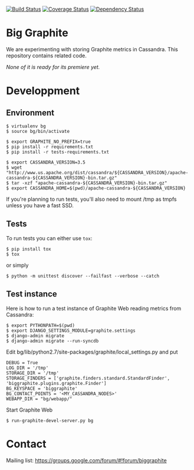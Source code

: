 [![Build Status](https://travis-ci.org/criteo/biggraphite.svg?branch=master)](https://travis-ci.org/criteo/biggraphite)
[![Coverage Status](https://coveralls.io/repos/github/criteo/biggraphite/badge.svg?branch=initialimport)](https://coveralls.io/github/criteo/biggraphite?branch=master)
[![Dependency Status](https://gemnasium.com/badges/github.com/criteo/biggraphite.svg)](https://gemnasium.com/github.com/criteo/biggraphite)

Big Graphite
============

We are experimenting with storing Graphite metrics in Cassandra. This repository contains related code.

*None of it is ready for its premiere yet.*


Developpment
============

Environment
-----------

    $ virtualenv bg
    $ source bg/bin/activate

    $ export GRAPHITE_NO_PREFIX=true
    $ pip install -r requirements.txt
    $ pip install -r tests-requirements.txt

    $ export CASSANDRA_VERSION=3.5
    $ wget "http://www.us.apache.org/dist/cassandra/${CASSANDRA_VERSION}/apache-cassandra-${CASSANDRA_VERSION}-bin.tar.gz"
    $ tar -xzf "apache-cassandra-${CASSANDRA_VERSION}-bin.tar.gz"
    $ export CASSANDRA_HOME=$(pwd)/apache-cassandra-${CASSANDRA_VERSION}


If you're planning to run tests, you'll also need to mount /tmp as tmpfs unless
you have a fast SSD.

Tests
-----

To run tests you can either use `tox`:

    $ pip install tox
    $ tox


or simply

    $ python -m unittest discover --failfast --verbose --catch

Test instance
-------------

Here is how to run a test instance of Graphite Web reading metrics
from Cassandra:

    $ export PYTHONPATH=$(pwd)
    $ export DJANGO_SETTINGS_MODULE=graphite.settings
    $ django-admin migrate
    $ django-admin migrate --run-syncdb

Edit bg/lib/python2.7/site-packages/graphite/local_settings.py and put

    DEBUG = True
    LOG_DIR = '/tmp'
    STORAGE_DIR = '/tmp'
    STORAGE_FINDERS = ['graphite.finders.standard.StandardFinder', 'biggraphite.plugins.graphite.Finder']
    BG_KEYSPACE = 'biggraphite'
    BG_CONTACT_POINTS = '<MY_CASSANDRA_NODES>'
    WEBAPP_DIR = "bg/webapp/"


Start Graphite Web

    $ run-graphite-devel-server.py bg


Contact
=======

Mailing list: https://groups.google.com/forum/#!forum/biggraphite
